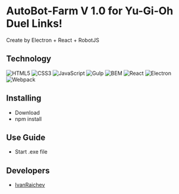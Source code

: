 # AutoBot-Farm V 1.0 for Yu-Gi-Oh Duel Links! 

Create by Electron + React + RobotJS


## Technology
![HTML5](https://img.shields.io/badge/-HTML5-e34f26?logo=html5&logoColor=white)
![CSS3](https://img.shields.io/badge/-CSS3-1572b6?logo=css3&logoColor=white)
![JavaScript](https://img.shields.io/badge/-JavaScript-f7df1e?logo=javaScript&logoColor=black)
![Gulp](https://img.shields.io/badge/-Gulp-99d6f8?logo=gulp&logoColor=black)
![BEM](https://img.shields.io/badge/-BEM-yellowgreen)
![React](https://img.shields.io/badge/-React-1572b6?logo=react&logoColor=yellowblue)
![Electron](https://img.shields.io/badge/-Electron-f7df2e?logo=electron&logoColor=yelloworange)
![Webpack](https://img.shields.io/badge/-Webpack-yellowblack)

## Installing

- Download
- npm install

## Use Guide

- Start .exe file

## Developers

- [IvanRaichev](https://github.com/IvanRaichev)
